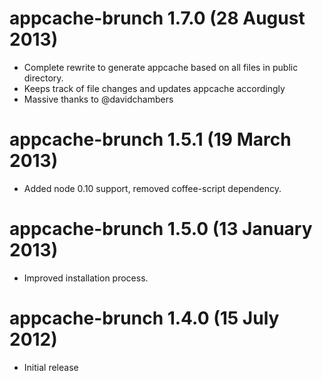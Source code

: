 # appcache-brunch 1.7.0 (28 August 2013)
* Complete rewrite to generate appcache based on all files in public directory.
* Keeps track of file changes and updates appcache accordingly
* Massive thanks to @davidchambers

# appcache-brunch 1.5.1 (19 March 2013)
* Added node 0.10 support, removed coffee-script dependency.

# appcache-brunch 1.5.0 (13 January 2013)
* Improved installation process.

# appcache-brunch 1.4.0 (15 July 2012)
* Initial release
